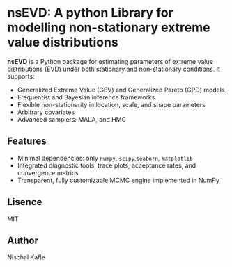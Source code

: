 # nsEVD: A python Library for modelling non-stationary extreme value distributions

**nsEVD** is a Python package for estimating parameters of extreme value distributions (EVD) under both stationary and non-stationary conditions. It supports:

-   Generalized Extreme Value (GEV) and Generalized Pareto (GPD) models
-   Frequentist and Bayesian inference frameworks
-   Flexible non-stationarity in location, scale, and shape parameters
-   Arbitrary covariates
-   Advanced samplers: MALA, and HMC

## Features

-   Minimal dependencies: only `numpy`, `scipy`,`seaborn`, `matplotlib`
-   Integrated diagnostic tools: trace plots, acceptance rates, and convergence metrics
-   Transparent, fully customizable MCMC engine implemented in NumPy

## Lisence

MIT

## Author

Nischal Kafle
